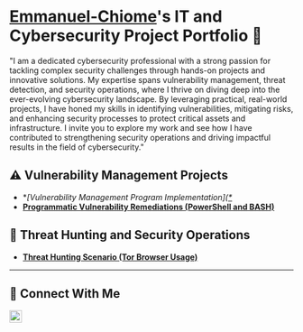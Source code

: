 # <a href="https://www.linkedin.com/in/emmanuel-chiome-004644182">Emmanuel-Chiome</a>'s IT and Cybersecurity Project Portfolio 🔐

"I am a dedicated cybersecurity professional with a strong passion for tackling complex security challenges through hands-on projects and innovative solutions. My expertise spans vulnerability management, threat detection, and security operations, where I thrive on diving deep into the ever-evolving cybersecurity landscape. By leveraging practical, real-world projects, I have honed my skills in identifying vulnerabilities, mitigating risks, and enhancing security processes to protect critical assets and infrastructure. I invite you to explore my work and see how I have contributed to strengthening security operations and driving impactful results in the field of cybersecurity."



## ⚠️ Vulnerability Management Projects

- **[Vulnerability Management Program Implementation]([*](https://github.com/Emmanuel-Chiome/Emmanuel-Chiome)*
- **[Programmatic Vulnerability Remediations (PowerShell and BASH)](https://github.com/joshcybertest/programmatic-vulnerability-remediations)**

## 🚨 Threat Hunting and Security Operations

- **[Threat Hunting Scenario (Tor Browser Usage)](https://github.com/joshmadakor0/threat-hunting-scenario-tor)**

<hr/>

## 🤳 Connect With Me

[<img align="left" alt=" Emmanuel-Chiome| LinkedIn" width="22px" src="https://cdn.jsdelivr.net/npm/simple-icons@v3/icons/linkedin.svg" />][linkedin]

[twitter]: https://twitter.com/___________
[youtube]: https://www.youtube.com/c/___________
[instagram]: https://www.instagram.com/___________
[linkedin]: https://linkedin.com/in/___________

<!--
<img width="35" alt="image" src="https://github.com/user-attachments/assets/2f41c7cd-5ea8-4475-b451-a37161b6c3fb"> 
<img width="35" alt="image" src="https://github.com/user-attachments/assets/77649969-9910-4994-8b96-74a116cfb2a8">
-->
